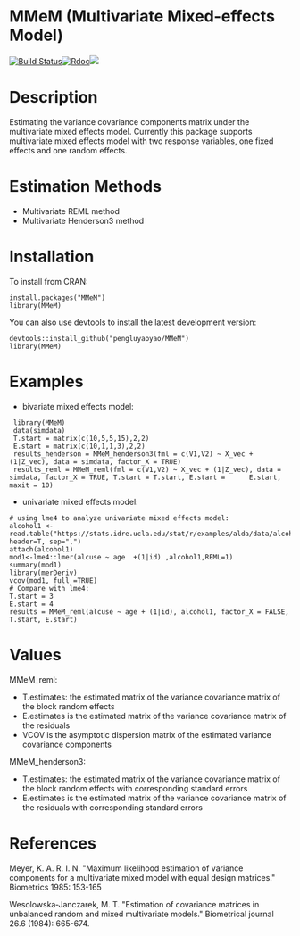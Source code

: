 # MMeM (Multivariate Mixed-effects Model) 
[![Build Status](https://travis-ci.org/pengluyaoyao/MMeM.svg?branch=master)](https://travis-ci.org/pengluyaoyao/MMeM)[![Rdoc](http://www.rdocumentation.org/badges/version/MMeM)](http://www.rdocumentation.org/packages/MMeM)[![](https://cranlogs.r-pkg.org/badges/MMeM)](https://cran.r-project.org/package=MMeM)

# Description

Estimating the variance covariance components matrix under the multivariate mixed effects model. Currently this package supports multivariate mixed effects model with two response variables, one fixed effects and one random effects.

# Estimation Methods

- Multivariate REML method  
- Multivariate Henderson3 method

# Installation
To install from CRAN:

```
install.packages("MMeM")
library(MMeM)
```

You can also use devtools to install the latest development version:

```
devtools::install_github("pengluyaoyao/MMeM")
library(MMeM)
```

# Examples

- bivariate mixed effects model:

```
 library(MMeM)
 data(simdata)
 T.start = matrix(c(10,5,5,15),2,2)
 E.start = matrix(c(10,1,1,3),2,2)
 results_henderson = MMeM_henderson3(fml = c(V1,V2) ~ X_vec + (1|Z_vec), data = simdata, factor_X = TRUE)
 results_reml = MMeM_reml(fml = c(V1,V2) ~ X_vec + (1|Z_vec), data = simdata, factor_X = TRUE, T.start = T.start, E.start =      E.start, maxit = 10)
```
- univariate mixed effects model:
```
# using lme4 to analyze univariate mixed effects model:
alcohol1 <- read.table("https://stats.idre.ucla.edu/stat/r/examples/alda/data/alcohol1_pp.txt", header=T, sep=",")
attach(alcohol1)
mod1<-lme4::lmer(alcuse ~ age  +(1|id) ,alcohol1,REML=1)
summary(mod1)
library(merDeriv)
vcov(mod1, full =TRUE)
# Compare with lme4:
T.start = 3
E.start = 4
results = MMeM_reml(alcuse ~ age + (1|id), alcohol1, factor_X = FALSE, T.start, E.start)
```
# Values
MMeM_reml: 
- T.estimates: the estimated matrix of the variance covariance matrix of the block random effects 
- E.estimates is the estimated matrix of the variance covariance matrix of the residuals 
- VCOV is the asymptotic dispersion matrix of the estimated variance covariance components

MMeM_henderson3: 
- T.estimates: the estimated matrix of the variance covariance matrix of the block random effects with corresponding standard errors
- E.estimates is the estimated matrix of the variance covariance matrix of the residuals with corresponding standard errors


# References

Meyer, K. A. R. I. N. "Maximum likelihood estimation of variance components for a multivariate mixed model with equal design matrices." Biometrics 1985: 153-165

Wesolowska‐Janczarek, M. T. "Estimation of covariance matrices in unbalanced random and mixed multivariate models." Biometrical journal 26.6 (1984): 665-674.
